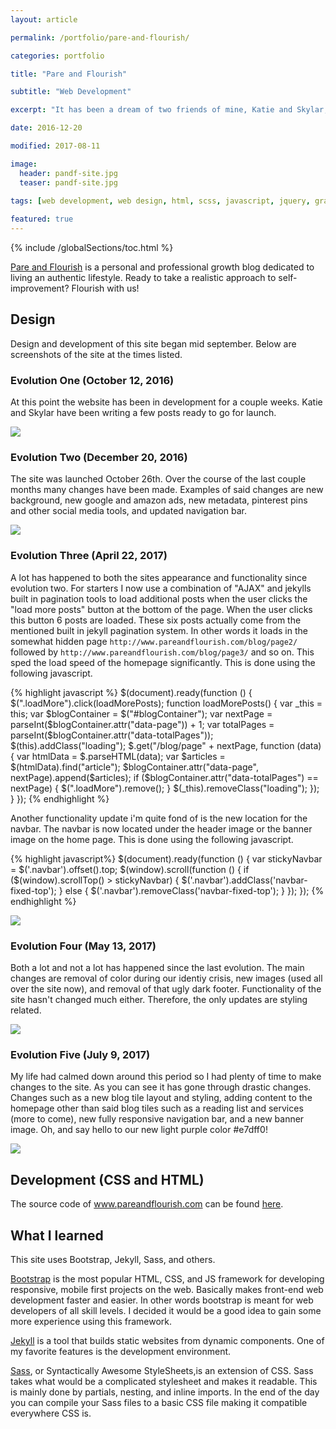 ```yaml
---
layout: article

permalink: /portfolio/pare-and-flourish/

categories: portfolio

title: "Pare and Flourish"

subtitle: "Web Development"

excerpt: "It has been a dream of two friends of mine, Katie and Skylar, to create a blog. This post documents the journey."

date: 2016-12-20

modified: 2017-08-11

image: 
  header: pandf-site.jpg
  teaser: pandf-site.jpg
  
tags: [web development, web design, html, scss, javascript, jquery, graphic design, photoshop, jekyll, bootstrap]

featured: true
---
```

{% include /globalSections/toc.html %}

<a href="http://www.pareandflourish.com/">Pare and Flourish</a> is a personal and professional growth blog dedicated to living an authentic lifestyle. Ready to take a realistic approach to self-improvement? Flourish with us!

## Design
Design and development of this site began mid september. Below are screenshots of the site at the times listed.

### Evolution One (October 12, 2016)
At this point the website has been in development for a couple weeks. Katie and Skylar have been writing a few posts ready to go for launch. 

<div class="scroll-box">
    <img src="/assets/images/post-pare-and-flourish-site-evo/evo1.jpg">
</div>

### Evolution Two (December 20, 2016)
The site was launched October 26th. Over the course of the last couple months many changes have been made. Examples of said changes are new background, new google and amazon ads, new metadata, pinterest pins and other social media tools, and updated navigation bar.

<div class="scroll-box">
    <img src="/assets/images/post-pare-and-flourish-site-evo/evo2.jpg">
</div>

### Evolution Three (April 22, 2017)
A lot has happened to both the sites appearance and functionality since evolution two. For starters I now use a combination of "AJAX" and jekylls built in pagination tools to load additional posts when the user clicks the "load more posts" button at the bottom of the page. When the user clicks this button 6 posts are loaded. These six posts actually come from the mentioned built in jekyll pagination system. In other words it loads in the somewhat hidden page `http://www.pareandflourish.com/blog/page2/` followed by `http://www.pareandflourish.com/blog/page3/` and so on. This sped the load speed of the homepage significantly. This is done using the following javascript.

{% highlight javascript %}
$(document).ready(function () {
	$(".loadMore").click(loadMorePosts);
	function loadMorePosts() {
		var _this = this;
		var $blogContainer = $("#blogContainer");
		var nextPage = parseInt($blogContainer.attr("data-page")) + 1;
		var totalPages = parseInt($blogContainer.attr("data-totalPages"));
		$(this).addClass("loading");
		$.get("/blog/page" + nextPage, function (data) {
			var htmlData = $.parseHTML(data);
			var $articles = $(htmlData).find("article");
			$blogContainer.attr("data-page", nextPage).append($articles);
			if ($blogContainer.attr("data-totalPages") == nextPage) {
				$(".loadMore").remove();
			}
			$(_this).removeClass("loading");
		});
	}
});
{% endhighlight %}

Another functionality update i'm quite fond of is the new location for the navbar. The navbar is now located under the header image or the banner image on the home page. This is done using the following javascript.

{% highlight javascript%}
$(document).ready(function () {
	var stickyNavbar = $('.navbar').offset().top;
	$(window).scroll(function () {
		if ($(window).scrollTop() > stickyNavbar) {
			$('.navbar').addClass('navbar-fixed-top');
		} else {
			$('.navbar').removeClass('navbar-fixed-top');
		}
	});
});
{% endhighlight %}

<div class="scroll-box">
    <img src="/assets/images/post-pare-and-flourish-site-evo/evo3.jpg">
</div>

### Evolution Four (May 13, 2017)
Both a lot and not a lot has happened since the last evolution. The main changes are removal of color during our identiy crisis, new images (used all over the site now), and removal of that ugly dark footer. Functionality of the site hasn't changed much either. Therefore, the only updates are styling related.

<div class="scroll-box">
    <img src="/assets/images/post-pare-and-flourish-site-evo/evo4.jpg">
</div>

### Evolution Five (July 9, 2017)
My life had calmed down around this period so I had plenty of time to make changes to the site. As you can see it has gone through drastic changes. Changes such as a new blog tile layout and styling, adding content to the homepage other than said blog tiles such as a reading list and services (more to come), new fully responsive navigation bar, and a new banner image. Oh, and say hello to our new light purple color #e7dff0!

<div class="scroll-box">
    <img src="/assets/images/post-pare-and-flourish-site-evo/evo5.jpg">
</div>

## Development (CSS and HTML)
The source code of www.pareandflourish.com can be found <a href="https://github.com/mtlong29/pareandflourish_site">here</a>.

## What I learned
This site uses Bootstrap, Jekyll, Sass, and others.

<a href="http://getbootstrap.com/">Bootstrap</a> is the most popular HTML, CSS, and JS framework for developing responsive, mobile first projects on the web. Basically makes front-end web development faster and easier. In other words bootstrap is meant for web developers of all skill levels. I decided it would be a good idea to gain some more experience using this framework.

<a href="https://jekyllrb.com/">Jekyll</a> is a tool that builds static websites from dynamic components. One of my favorite features is the development environment.

<a href="http://sass-lang.com/">Sass</a>, or Syntactically Awesome StyleSheets,is an extension of CSS. Sass takes what would be a complicated stylesheet and makes it readable. This is mainly done by partials, nesting, and inline imports. In the end of the day you can compile your Sass files to a basic CSS file making it compatible everywhere CSS is.